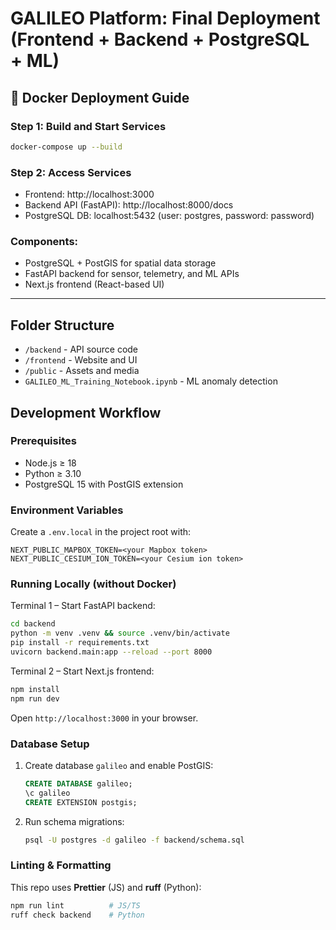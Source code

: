 
# GALILEO Platform: Final Deployment (Frontend + Backend + PostgreSQL + ML)

## 🚀 Docker Deployment Guide

### Step 1: Build and Start Services
```bash
docker-compose up --build
```

### Step 2: Access Services
- Frontend: http://localhost:3000
- Backend API (FastAPI): http://localhost:8000/docs
- PostgreSQL DB: localhost:5432 (user: postgres, password: password)

### Components:
- PostgreSQL + PostGIS for spatial data storage
- FastAPI backend for sensor, telemetry, and ML APIs
- Next.js frontend (React-based UI)

---

## Folder Structure
- `/backend` - API source code
- `/frontend` - Website and UI
- `/public` - Assets and media
- `GALILEO_ML_Training_Notebook.ipynb` - ML anomaly detection

## Development Workflow

### Prerequisites
- Node.js ≥ 18
- Python ≥ 3.10
- PostgreSQL 15 with PostGIS extension

### Environment Variables

Create a `.env.local` in the project root with:

```
NEXT_PUBLIC_MAPBOX_TOKEN=<your Mapbox token>
NEXT_PUBLIC_CESIUM_ION_TOKEN=<your Cesium ion token>
```

### Running Locally (without Docker)

Terminal 1 – Start FastAPI backend:
```bash
cd backend
python -m venv .venv && source .venv/bin/activate
pip install -r requirements.txt
uvicorn backend.main:app --reload --port 8000
```

Terminal 2 – Start Next.js frontend:
```bash
npm install
npm run dev
```

Open `http://localhost:3000` in your browser.

### Database Setup

1. Create database `galileo` and enable PostGIS:
   ```sql
   CREATE DATABASE galileo;
   \c galileo
   CREATE EXTENSION postgis;
   ```
2. Run schema migrations:
   ```bash
   psql -U postgres -d galileo -f backend/schema.sql
   ```

### Linting & Formatting

This repo uses **Prettier** (JS) and **ruff** (Python):
```bash
npm run lint          # JS/TS
ruff check backend    # Python
```
